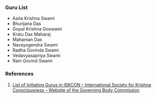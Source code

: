 ### Guru List
- Asita Krishna Swami
- Bhurijana Das
- Gopal Krishna Goswami
- Kratu Das Maharaj
- Mahaman Das
- Navayogendra Swami
- Radha Govinda Swami
- Vedavyasapriya Swami
- Ram Govind Swami

### References
1. [List of Initiating Gurus in ISKCON – International Society for Krishna Consciousness – Website of the Governing Body Commission](https://gbc.iskcon.org/list-of-initiating-gurus-in-iskcon/)